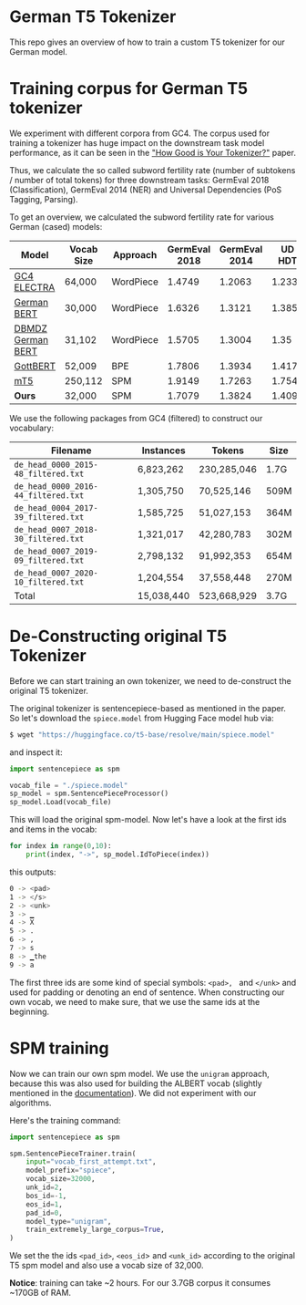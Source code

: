 # German T5 Tokenizer

This repo gives an overview of how to train a custom T5 tokenizer for our German model.

# Training corpus for German T5 tokenizer

We experiment with different corpora from GC4. The corpus used for training a tokenizer has huge impact on the downstream task model performance, as it can be seen in the ["How Good is Your Tokenizer?"](https://arxiv.org/abs/2012.15613) paper.

Thus, we calculate the so called subword fertility rate (number of subtokens / number of total tokens) for three downstream tasks: GermEval 2018 (Classification), GermEval 2014 (NER) and Universal Dependencies (PoS Tagging, Parsing).

To get an overview, we calculated the subword fertility rate for various German (cased) models:

| Model                                                                                      | Vocab Size | Approach  | GermEval 2018 | GermEval 2014 | UD HDT | Average
| ------------------------------------------------------------------------------------------ | ---------- | --------- | ------------- | ------------- | ------ | -------
| [GC4 ELECTRA](https://huggingface.co/stefan-it/electra-base-gc4-64k-0-cased-discriminator) |  64,000    | WordPiece | 1.4749        | 1.2063        | 1.2337 | 1.30
| [German BERT](https://huggingface.co/bert-base-german-cased)                               |  30,000    | WordPiece | 1.6326        | 1.3121        | 1.3852 | 1.44
| [DBMDZ German BERT](https://huggingface.co/bert-base-german-dbmdz-cased)                   |  31,102    | WordPiece | 1.5705        | 1.3004        | 1.35   | 1.41
| [GottBERT](https://huggingface.co/uklfr/gottbert-base)                                     |  52,009    | BPE       | 1.7806        | 1.3934        | 1.4172 | 1.53
| [mT5](https://huggingface.co/google/mt5-base)                                              | 250,112    | SPM       | 1.9149        | 1.7263        | 1.7545 | 1.80
| **Ours**                                                                                   |  32,000    | SPM       | 1.7079        | 1.3824        | 1.4097 | 1.50

We use the following packages from GC4 (filtered) to construct our vocabulary:

| Filename                            | Instances  | Tokens      | Size
| ----------------------------------- | ---------- | ----------- | ----
| `de_head_0000_2015-48_filtered.txt` |  6,823,262 | 230,285,046 | 1.7G
| `de_head_0000_2016-44_filtered.txt` |  1,305,750 |  70,525,146 | 509M
| `de_head_0004_2017-39_filtered.txt` |  1,585,725 |  51,027,153 | 364M
| `de_head_0007_2018-30_filtered.txt` |  1,321,017 |  42,280,783 | 302M
| `de_head_0007_2019-09_filtered.txt` |  2,798,132 |  91,992,353 | 654M
| `de_head_0007_2020-10_filtered.txt` |  1,204,554 |  37,558,448 | 270M
| Total                               | 15,038,440 | 523,668,929 | 3.7G

# De-Constructing original T5 Tokenizer

Before we can start training an own tokenizer, we need to de-construct the original T5 tokenizer.

The original tokenizer is sentencepiece-based as mentioned in the paper. So let's download the `spiece.model` from Hugging Face model hub via:

```bash
$ wget "https://huggingface.co/t5-base/resolve/main/spiece.model"
```

and inspect it:

```python
import sentencepiece as spm

vocab_file = "./spiece.model"
sp_model = spm.SentencePieceProcessor()
sp_model.Load(vocab_file)
```

This will load the original spm-model. Now let's have a look at the first ids and items in the vocab:

```python
for index in range(0,10):
    print(index, "->", sp_model.IdToPiece(index))
```

this outputs:

```bash
0 -> <pad>
1 -> </s>
2 -> <unk>
3 -> ▁
4 -> X
5 -> .
6 -> ,
7 -> s
8 -> ▁the
9 -> a
```

The first three ids are some kind of special symbols: `<pad>, `</s> and `</unk>` and used for padding or denoting an end of sentence. When constructing our own vocab, we need to make sure, that we use the same ids at the beginning.

# SPM training

Now we can train our own spm model. We use the `unigram` approach, because this was also used for building the ALBERT vocab (slightly mentioned in the [documentation](https://github.com/google-research/albert#sentencepiece)). We did not experiment with our algorithms.

Here's the training command:

```python
import sentencepiece as spm

spm.SentencePieceTrainer.train(
    input="vocab_first_attempt.txt",
    model_prefix="spiece",
    vocab_size=32000,
    unk_id=2,
    bos_id=-1,
    eos_id=1,
    pad_id=0,
    model_type="unigram",
    train_extremely_large_corpus=True,
)
```

We set the the ids `<pad_id>`, `<eos_id`> and `<unk_id>` according to the original T5 spm model and also use a vocab size of 32,000.

**Notice**: training can take ~2 hours. For our 3.7GB corpus it consumes ~170GB of RAM.
